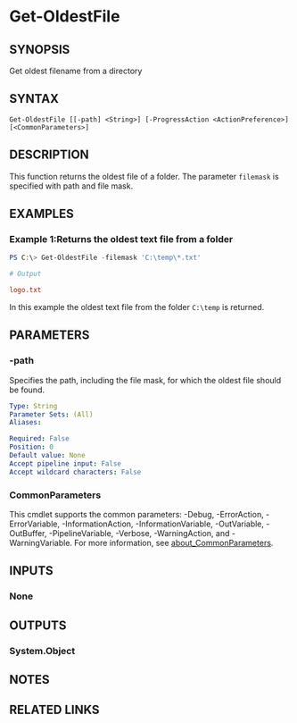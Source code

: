 ﻿---
external help file: EulandaConnect-help.xml
Module Name: EulandaConnect
online version: https://github.com/Eulanda/EulandaConnect/blob/master/docs/Get-OldestFile.md
schema: 2.0.0
lastMod: 2024-03-19T06:27:25
---

# Get-OldestFile

## SYNOPSIS
Get oldest filename from a directory

## SYNTAX

```
Get-OldestFile [[-path] <String>] [-ProgressAction <ActionPreference>] [<CommonParameters>]
```

## DESCRIPTION
This function returns the oldest file of a folder. The parameter `filemask` is specified with path and file mask.

## EXAMPLES

### Example 1:Returns the oldest text file from a folder
```powershell
PS C:\> Get-OldestFile -filemask 'C:\temp\*.txt'
```

```ini
# Output

logo.txt
```

In this example the oldest text file from the folder `C:\temp` is returned.

## PARAMETERS

### -path
Specifies the path, including the file mask, for which the oldest file should be found.

```yaml
Type: String
Parameter Sets: (All)
Aliases:

Required: False
Position: 0
Default value: None
Accept pipeline input: False
Accept wildcard characters: False
```


### CommonParameters
This cmdlet supports the common parameters: -Debug, -ErrorAction, -ErrorVariable, -InformationAction, -InformationVariable, -OutVariable, -OutBuffer, -PipelineVariable, -Verbose, -WarningAction, and -WarningVariable. For more information, see [about_CommonParameters](http://go.microsoft.com/fwlink/?LinkID=113216).

## INPUTS

### None

## OUTPUTS

### System.Object
## NOTES

## RELATED LINKS


